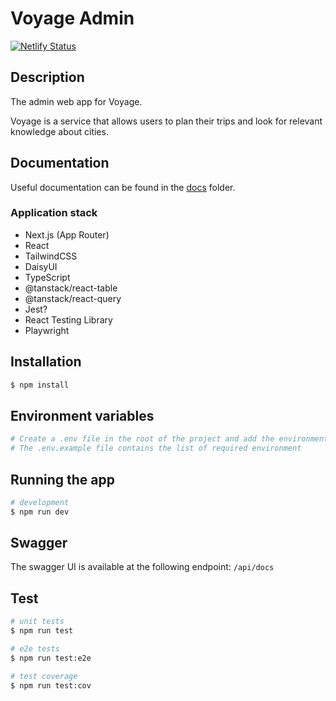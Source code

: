 # Voyage Admin

[![Netlify Status](https://api.netlify.com/api/v1/badges/b5d5c844-ac91-449d-b399-e6f46166a1cb/deploy-status)](https://app.netlify.com/sites/voyage-admin/deploys)

## Description

The admin web app for Voyage.

Voyage is a service that allows users to plan their trips and look for relevant knowledge about cities.

## Documentation

Useful documentation can be found in the [docs](./docs) folder.

### Application stack

- Next.js (App Router)
- React
- TailwindCSS
- DaisyUI
- TypeScript
- @tanstack/react-table
- @tanstack/react-query
- Jest?
- React Testing Library
- Playwright

## Installation

```bash
$ npm install
```

## Environment variables

```bash
# Create a .env file in the root of the project and add the environment variables
# The .env.example file contains the list of required environment
```

## Running the app

```bash
# development
$ npm run dev
```

## Swagger

The swagger UI is available at the following endpoint: `/api/docs`

## Test

```bash
# unit tests
$ npm run test

# e2e tests
$ npm run test:e2e

# test coverage
$ npm run test:cov
```
